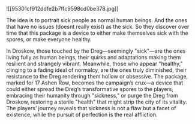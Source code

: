 ![[95301cf912ddfe2b7ffc9598cd0be378.jpg]]

The idea is to portrait sick people as normal human beings. And the ones that have no issues (doesnt really exist) as the sick. So they discover over time that this package is a device to either make themselves sick with the spores, or make everyone healthy.

In Droskow, those touched by the Dreg—seemingly "sick"—are the ones living fully as human beings, their quirks and adaptations making them resilient and strangely vibrant. Meanwhile, those who appear "healthy," clinging to a fading ideal of normalcy, are the ones truly diminished, their resistance to the Dreg rendering them hollow or obsessive. The package, marked for 17 Ashen Row, becomes the campaign’s crux—a device that could either spread the Dreg’s transformative spores to the players, embracing their humanity through "sickness," or purge the Dreg from Droskow, restoring a sterile "health" that might strip the city of its vitality. The players’ journey reveals that sickness is not a flaw but a facet of existence, while the pursuit of perfection is the real affliction.